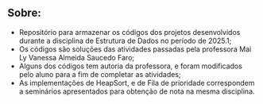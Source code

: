 ## Sobre:

 * Repositório para armazenar os códigos dos projetos desenvolvidos durante a disciplina de Estrutura de Dados no período de 2025.1;
 * Os códigos são soluções das atividades passadas pela professora Mai Ly Vanessa Almeida Saucedo Faro;
 * Alguns dos códigos tem autoria da professora, e foram modificados pelo aluno para a fim de completar as atividades;
 * As implementações de HeapSort, e de Fila de prioridade correspondem a seminários apresentados para obtenção de nota na mesma disciplina.
